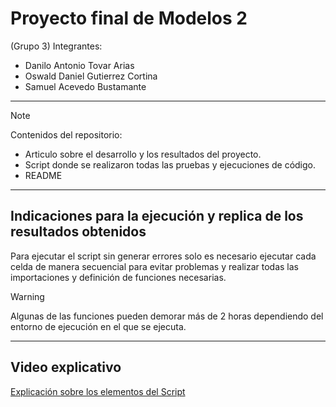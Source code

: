 # Proyecto final de Modelos 2

(Grupo 3) Integrantes:
- Danilo Antonio Tovar Arias
- Oswald Daniel Gutierrez Cortina
- Samuel Acevedo Bustamante

---
> [!NOTE]
> Contenidos del repositorio:
> - Articulo sobre el desarrollo y los resultados del proyecto.
> - Script donde se realizaron todas las pruebas y ejecuciones de código.
> - README


---
## Indicaciones para la ejecución y replica de los resultados obtenidos
Para ejecutar el script sin generar errores solo es necesario ejecutar cada celda de manera secuencial para evitar problemas y realizar todas las importaciones y definición de funciones necesarias.

>[!WARNING]
>Algunas de las funciones pueden demorar más de 2 horas dependiendo del entorno de ejecución en el que se ejecuta.

---
## Video explicativo
[Explicación sobre los elementos del Script](https://drive.google.com/file/d/1LKLv0XQIOHQ1vDXIpVUxoBTNbiEOZM3E/view?usp=sharing)
